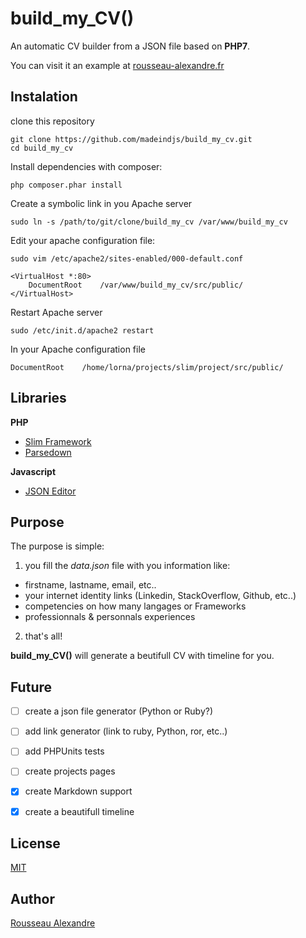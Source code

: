 build_my_CV()
=============

An automatic CV builder from a JSON file based on **PHP7**.

You can visit it an example at [rousseau-alexandre.fr](http://rousseau-alexandre.fr)

Instalation
-----------

clone this repository 

    git clone https://github.com/madeindjs/build_my_cv.git
    cd build_my_cv


Install dependencies with composer:

    php composer.phar install

Create a symbolic link in you Apache server

    sudo ln -s /path/to/git/clone/build_my_cv /var/www/build_my_cv

Edit your apache configuration file:

    sudo vim /etc/apache2/sites-enabled/000-default.conf

    <VirtualHost *:80>
        DocumentRoot    /var/www/build_my_cv/src/public/
    </VirtualHost>

Restart Apache server

    sudo /etc/init.d/apache2 restart

In your Apache configuration file

    DocumentRoot    /home/lorna/projects/slim/project/src/public/


Libraries
---------

**PHP**

* [Slim Framework](http://www.slimframework.com/)
* [Parsedown](https://github.com/erusev/parsedown)

**Javascript**

* [JSON Editor](https://github.com/jdorn/json-editor)

Purpose
-------

The purpose is simple:

1. you fill the *data.json* file with you information like:
  * firstname, lastname, email, etc..
  * your internet identity links (Linkedin, StackOverflow, Github, etc..)
  * competencies on how many langages or Frameworks
  * professionnals & personnals experiences
2. that's all!

**build_my_CV()** will generate a beutifull CV with timeline for you.


Future
------

* [ ] create a json file generator (Python or Ruby?)
* [ ] add link generator (link to ruby, Python, ror, etc..)
* [ ] add PHPUnits tests
* [ ] create projects pages
* [x] create Markdown support 
* [x] create a beautifull timeline 


License
-----------

[MIT](https://opensource.org/licenses/MIT)


Author
----------

[Rousseau Alexandre](https://github.com/madeindjs)
